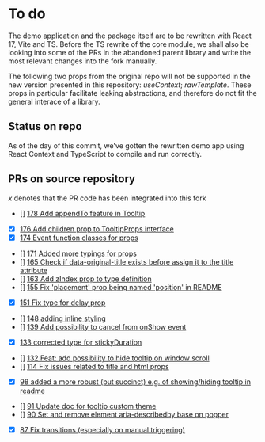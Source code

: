 # To do

The demo application and the package itself are to be rewritten with React 17, Vite and TS. Before the TS rewrite of the core module, we shall also be looking into some of the PRs in the abandoned parent library and write the most relevant changes into the fork manually.

The following two props from the original repo will not be supported in the new version presented in this repository: *useContext*; *rawTemplate*. These props in particular facilitate leaking abstractions, and therefore do not fit the general interace of a library.

## Status on repo

As of the day of this commit, we've gotten the rewritten demo app using React Context and TypeScript to compile and run correctly.

## PRs on source repository

*x* denotes that the PR code has been integrated into this fork

 - [] [178 Add appendTo feature in Tooltip](https://github.com/tvkhoa/react-tippy/pull/178) 
 - [x] [176 Add children prop to TooltipProps interface](https://github.com/tvkhoa/react-tippy/pull/176)
 - [x] [174 Event function classes for props](https://github.com/tvkhoa/react-tippy/pull/174)
 - [] [171 Added more typings for props](https://github.com/tvkhoa/react-tippy/pull/171)
 - [] [165 Check if data-original-title exists before assign it to the title attribute](https://github.com/tvkhoa/react-tippy/pull/165)
 - [] [163 Add zIndex prop to type definition](https://github.com/tvkhoa/react-tippy/pull/163)
 - [] [155 Fix 'placement' prop being named 'position' in README](https://github.com/tvkhoa/react-tippy/pull/155)
 - [x] [151 Fix type for delay prop](https://github.com/tvkhoa/react-tippy/pull/151)
 - [] [148 adding inline styling](https://github.com/tvkhoa/react-tippy/pull/148)
 - [] [139 Add possibility to cancel from onShow event](https://github.com/tvkhoa/react-tippy/pull/139)
 - [x] [133 corrected type for stickyDuration](https://github.com/tvkhoa/react-tippy/pull/133)
 - [] [132 Feat: add possibility to hide tooltip on window scroll](https://github.com/tvkhoa/react-tippy/pull/132)
 - [] [114 Fix issues related to title and html props](https://github.com/tvkhoa/react-tippy/pull/114)
 - [x] [98 added a more robust (but succinct) e.g. of showing/hiding tooltip in readme](https://github.com/tvkhoa/react-tippy/pull/98)
 - [] [91 Update doc for tooltip custom theme](https://github.com/tvkhoa/react-tippy/pull/91/files)
 - [] [90 Set and remove element aria-describedby base on popper](https://github.com/tvkhoa/react-tippy/pull/90)
 - [x] [87 Fix transitions (especially on manual triggering)](https://github.com/tvkhoa/react-tippy/pull/87)
